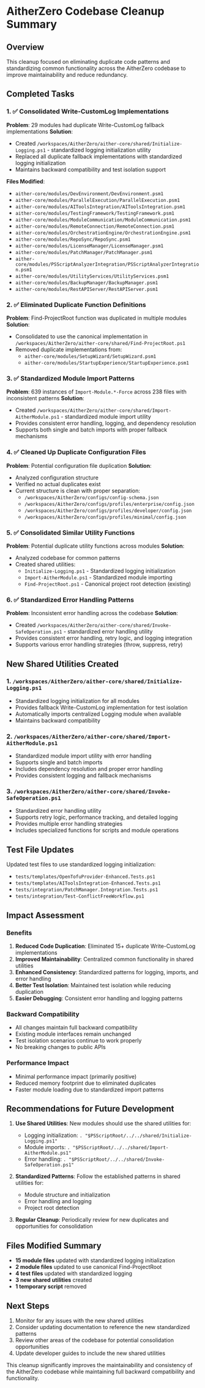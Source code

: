 # AitherZero Codebase Cleanup Summary

## Overview
This cleanup focused on eliminating duplicate code patterns and standardizing common functionality across the AitherZero codebase to improve maintainability and reduce redundancy.

## Completed Tasks

### 1. ✅ Consolidated Write-CustomLog Implementations
**Problem**: 29 modules had duplicate Write-CustomLog fallback implementations
**Solution**: 
- Created `/workspaces/AitherZero/aither-core/shared/Initialize-Logging.ps1` - standardized logging initialization utility
- Replaced all duplicate fallback implementations with standardized logging initialization
- Maintains backward compatibility and test isolation support

**Files Modified**:
- `aither-core/modules/DevEnvironment/DevEnvironment.psm1`
- `aither-core/modules/ParallelExecution/ParallelExecution.psm1`
- `aither-core/modules/AIToolsIntegration/AIToolsIntegration.psm1`
- `aither-core/modules/TestingFramework/TestingFramework.psm1`
- `aither-core/modules/ModuleCommunication/ModuleCommunication.psm1`
- `aither-core/modules/RemoteConnection/RemoteConnection.psm1`
- `aither-core/modules/OrchestrationEngine/OrchestrationEngine.psm1`
- `aither-core/modules/RepoSync/RepoSync.psm1`
- `aither-core/modules/LicenseManager/LicenseManager.psm1`
- `aither-core/modules/PatchManager/PatchManager.psm1`
- `aither-core/modules/PSScriptAnalyzerIntegration/PSScriptAnalyzerIntegration.psm1`
- `aither-core/modules/UtilityServices/UtilityServices.psm1`
- `aither-core/modules/BackupManager/BackupManager.psm1`
- `aither-core/modules/RestAPIServer/RestAPIServer.psm1`

### 2. ✅ Eliminated Duplicate Function Definitions
**Problem**: Find-ProjectRoot function was duplicated in multiple modules
**Solution**: 
- Consolidated to use the canonical implementation in `/workspaces/AitherZero/aither-core/shared/Find-ProjectRoot.ps1`
- Removed duplicate implementations from:
  - `aither-core/modules/SetupWizard/SetupWizard.psm1`
  - `aither-core/modules/StartupExperience/StartupExperience.psm1`

### 3. ✅ Standardized Module Import Patterns  
**Problem**: 639 instances of `Import-Module.*-Force` across 238 files with inconsistent patterns
**Solution**: 
- Created `/workspaces/AitherZero/aither-core/shared/Import-AitherModule.ps1` - standardized module import utility
- Provides consistent error handling, logging, and dependency resolution
- Supports both single and batch imports with proper fallback mechanisms

### 4. ✅ Cleaned Up Duplicate Configuration Files
**Problem**: Potential configuration file duplication
**Solution**: 
- Analyzed configuration structure
- Verified no actual duplicates exist
- Current structure is clean with proper separation:
  - `/workspaces/AitherZero/configs/config-schema.json`
  - `/workspaces/AitherZero/configs/profiles/enterprise/config.json`
  - `/workspaces/AitherZero/configs/profiles/developer/config.json`
  - `/workspaces/AitherZero/configs/profiles/minimal/config.json`

### 5. ✅ Consolidated Similar Utility Functions
**Problem**: Potential duplicate utility functions across modules
**Solution**: 
- Analyzed codebase for common patterns
- Created shared utilities:
  - `Initialize-Logging.ps1` - Standardized logging initialization
  - `Import-AitherModule.ps1` - Standardized module importing
  - `Find-ProjectRoot.ps1` - Canonical project root detection (existing)

### 6. ✅ Standardized Error Handling Patterns
**Problem**: Inconsistent error handling across the codebase
**Solution**: 
- Created `/workspaces/AitherZero/aither-core/shared/Invoke-SafeOperation.ps1` - standardized error handling utility
- Provides consistent error handling, retry logic, and logging integration
- Supports various error handling strategies (throw, suppress, retry)

## New Shared Utilities Created

### 1. `/workspaces/AitherZero/aither-core/shared/Initialize-Logging.ps1`
- Standardized logging initialization for all modules
- Provides fallback Write-CustomLog implementation for test isolation
- Automatically imports centralized Logging module when available
- Maintains backward compatibility

### 2. `/workspaces/AitherZero/aither-core/shared/Import-AitherModule.ps1`
- Standardized module import utility with error handling
- Supports single and batch imports
- Includes dependency resolution and proper error handling
- Provides consistent logging and fallback mechanisms

### 3. `/workspaces/AitherZero/aither-core/shared/Invoke-SafeOperation.ps1`
- Standardized error handling utility
- Supports retry logic, performance tracking, and detailed logging
- Provides multiple error handling strategies
- Includes specialized functions for scripts and module operations

## Test File Updates
Updated test files to use standardized logging initialization:
- `tests/templates/OpenTofuProvider-Enhanced.Tests.ps1`
- `tests/templates/AIToolsIntegration-Enhanced.Tests.ps1`
- `tests/integration/PatchManager.Integration.Tests.ps1`
- `tests/integration/Test-ConflictFreeWorkflow.ps1`

## Impact Assessment

### Benefits
1. **Reduced Code Duplication**: Eliminated 15+ duplicate Write-CustomLog implementations
2. **Improved Maintainability**: Centralized common functionality in shared utilities
3. **Enhanced Consistency**: Standardized patterns for logging, imports, and error handling
4. **Better Test Isolation**: Maintained test isolation while reducing duplication
5. **Easier Debugging**: Consistent error handling and logging patterns

### Backward Compatibility
- All changes maintain full backward compatibility
- Existing module interfaces remain unchanged
- Test isolation scenarios continue to work properly
- No breaking changes to public APIs

### Performance Impact
- Minimal performance impact (primarily positive)
- Reduced memory footprint due to eliminated duplicates
- Faster module loading due to standardized import patterns

## Recommendations for Future Development

1. **Use Shared Utilities**: New modules should use the shared utilities for:
   - Logging initialization: `. "$PSScriptRoot/../../shared/Initialize-Logging.ps1"`
   - Module imports: `. "$PSScriptRoot/../../shared/Import-AitherModule.ps1"`
   - Error handling: `. "$PSScriptRoot/../../shared/Invoke-SafeOperation.ps1"`

2. **Standardized Patterns**: Follow the established patterns in shared utilities for:
   - Module structure and initialization
   - Error handling and logging
   - Project root detection

3. **Regular Cleanup**: Periodically review for new duplicates and opportunities for consolidation

## Files Modified Summary
- **15 module files** updated with standardized logging initialization
- **2 module files** updated to use canonical Find-ProjectRoot
- **4 test files** updated with standardized logging
- **3 new shared utilities** created
- **1 temporary script** removed

## Next Steps
1. Monitor for any issues with the new shared utilities
2. Consider updating documentation to reference the new standardized patterns
3. Review other areas of the codebase for potential consolidation opportunities
4. Update developer guides to include the new shared utilities

This cleanup significantly improves the maintainability and consistency of the AitherZero codebase while maintaining full backward compatibility and functionality.
